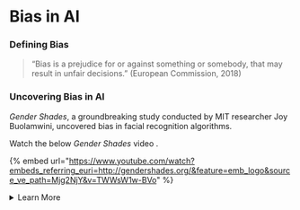 # Bias in AI

### Defining Bias

> “Bias is a prejudice for or against something or somebody, that may result in unfair decisions.” (European Commission, 2018)

### Uncovering Bias in AI

_Gender Shades_, a groundbreaking study conducted by MIT researcher Joy Buolamwini, uncovered bias in facial recognition algorithms.

Watch the below _Gender Shades_ video .&#x20;

{% embed url="https://www.youtube.com/watch?embeds_referring_euri=http://gendershades.org/&feature=emb_logo&source_ve_path=Mjg2NjY&v=TWWsW1w-BVo" %}

<details>

<summary>Learn More</summary>

**Bias in AI**&#x20;

Humans are known to exhibit bias in their decisions, and since AI systems are created by humans, there is a possibility of unintentionally injecting bias into them (European Commission, 2018). This is especially true in AI systems that rely on machine learning techniques and the collection and selection of training data (European Commission, 2018).&#x20;

If the training data is not diverse and balanced, the system may learn to make unfair decisions (European Commission, 2018). When AI systems are applied to scenarios involving people, biases related to shapes, colors, skin color, or gender can arise ([Ref](https://www.digitaltechnologieshub.edu.au/teach-and-assess/classroom-resources/lesson-ideas/data-bias-in-ai/)). &#x20;

These biases present ethical concerns as AI systems can reinforce and amplify existing biases, and their decision-making process may be difficult to understand or question due to their complex nature (Shaw, 2019). Despite the superior processing capabilities of AI, it cannot be assumed to always be fair and unbiased since it is created by fallible humans prone to bias and judgment (Bossman, 2016).&#x20;

**Facial Recognition Systems**&#x20;

Commonly used facial recognition systems have been shown to over-represent certain populations, leading to better performance for them while neglecting others ([Ref](https://docs.google.com/document/d/1i\_\_XQcSVF1BfHCFWRZ3GkLaqWde0RVxyz2o85xBMMJw/edit)). This imbalance in training data, known as "selection bias," particularly affects dark-skinned women ([Ref](https://docs.google.com/document/d/1i\_\_XQcSVF1BfHCFWRZ3GkLaqWde0RVxyz2o85xBMMJw/edit)).&#x20;

Unfortunately, little progress has been made in accurately recognizing facial features of black women since Buolamwini's investigation in 2015 (Babusi, 2020). Recent studies have shown that general application facial recognition systems in the US misidentify people of color at significantly higher rates than white individuals (Babusi, 2020). &#x20;

</details>
